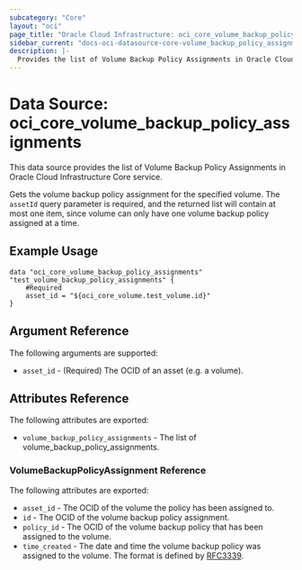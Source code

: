 ```yaml
---
subcategory: "Core"
layout: "oci"
page_title: "Oracle Cloud Infrastructure: oci_core_volume_backup_policy_assignments"
sidebar_current: "docs-oci-datasource-core-volume_backup_policy_assignments"
description: |-
  Provides the list of Volume Backup Policy Assignments in Oracle Cloud Infrastructure Core service
---
```


# Data Source: oci_core_volume_backup_policy_assignments
This data source provides the list of Volume Backup Policy Assignments in Oracle Cloud Infrastructure Core service.

Gets the volume backup policy assignment for the specified volume. The
`assetId` query parameter is required, and the returned list will contain at most
one item, since volume can only have one volume backup policy assigned at a time.


## Example Usage

```hcl
data "oci_core_volume_backup_policy_assignments" "test_volume_backup_policy_assignments" {
	#Required
	asset_id = "${oci_core_volume.test_volume.id}"
}
```

## Argument Reference

The following arguments are supported:

* `asset_id` - (Required) The OCID of an asset (e.g. a volume).


## Attributes Reference

The following attributes are exported:

* `volume_backup_policy_assignments` - The list of volume_backup_policy_assignments.

### VolumeBackupPolicyAssignment Reference

The following attributes are exported:

* `asset_id` - The OCID of the volume the policy has been assigned to.
* `id` - The OCID of the volume backup policy assignment.
* `policy_id` - The OCID of the volume backup policy that has been assigned to the volume.
* `time_created` - The date and time the volume backup policy was assigned to the volume. The format is defined by [RFC3339](https://tools.ietf.org/html/rfc3339). 

